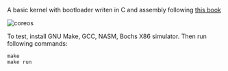 A basic kernel with bootloader writen in C and assembly following [this book](https://www.cs.bham.ac.uk/~exr/lectures/opsys/10_11/lectures/os-dev.pdf)


![coreos](https://imgur.com/cF5Zc2G)

To test, install GNU Make, GCC, NASM, Bochs X86 simulator. Then run following commands:

```
make
make run
```
